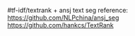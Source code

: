 #tf-idf/textrank + ansj text seg
reference:  
https://github.com/NLPchina/ansj_seg  
https://github.com/hankcs/TextRank
